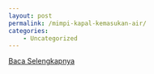 ```yaml
---
layout: post
permalink: /mimpi-kapal-kemasukan-air/
categories:
    - Uncategorized
---
```


[Baca Selengkapnya](/10)